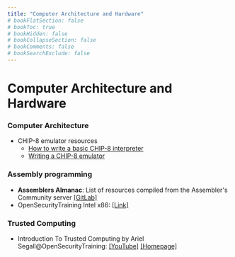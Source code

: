 ```yaml
---
title: "Computer Architecture and Hardware"
# bookFlatSection: false
# bookToc: true
# bookHidden: false
# bookCollapseSection: false
# bookComments: false
# bookSearchExclude: false
---
```

# Computer Architecture and Hardware

### Computer Architecture
- CHIP-8 emulator resources
    - [How to write a basic CHIP-8 interpreter](http://www.multigesture.net/articles/how-to-write-an-emulator-chip-8-interpreter/)
    - [Writing a CHIP-8 emulator](https://tobiasvl.github.io/blog/write-a-chip-8-emulator/)

### Assembly programming
- **Assemblers Almanac**: List of resources compiled from the Assembler's Community server [[GitLab]](https://gitlab.com/qhaos/assemblers-almanac)
- OpenSecurityTraining Intel x86: [[Link]](https://youtu.be/H4Z0S9ZbC0g?si=lfJq4XBhQ425UovN)


### Trusted Computing

- Introduction To Trusted Computing by Ariel Segall@OpenSecurityTraining: [[YouTube]](https://www.youtube.com/playlist?list=PLUFkSN0XLZ-kBgdLhorJD6BR66D5kGoUV) [[Homepage]](https://opensecuritytraining.info/IntroToTrustedComputing.html)
